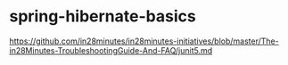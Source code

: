 # spring-hibernate-basics
https://github.com/in28minutes/in28minutes-initiatives/blob/master/The-in28Minutes-TroubleshootingGuide-And-FAQ/junit5.md
